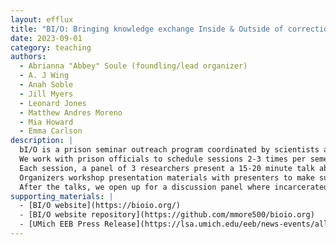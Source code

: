 ```yaml
---
layout: efflux
title: "BI/O: Bringing knowledge exchange Inside & Outside of correctional facilities"
date: 2023-09-01
category: teaching
authors:
  - Abrianna "Abbey" Soule (foundling/lead organizer)
  - A. J Wing
  - Anah Soble
  - Jill Myers
  - Leonard Jones
  - Matthew Andres Moreno
  - Mia Howard
  - Emma Carlson
description: |
  bI/O is a prison seminar outreach program coordinated by scientists at the University of Michigan to engage with the Parnall Correctional Facility in Jackson, MI.
  We work with prison officials to schedule sessions 2-3 times per semester.
  Each session, a panel of 3 researchers present a 15-20 minute talk about their science and career path in a seminar-style format.
  Organizers workshop presentation materials with presenters to make sure it is accessible and follows the strict guidelines of the correctional facility.
  After the talks, we open up for a discussion panel where incarcerated students will be able to ask us further questions about science, careers, etc.
supporting_materials: |
  - [BI/O website](https://bioio.org/)
  - [BI/O website repository](https://github.com/mmore500/bioio.org)
  - [UMich EEB Press Release](https://lsa.umich.edu/eeb/news-events/all-news/search-news/bi-o-program--bringing-knowledge-exchange-inside---outside-of-co.html)
---
```

